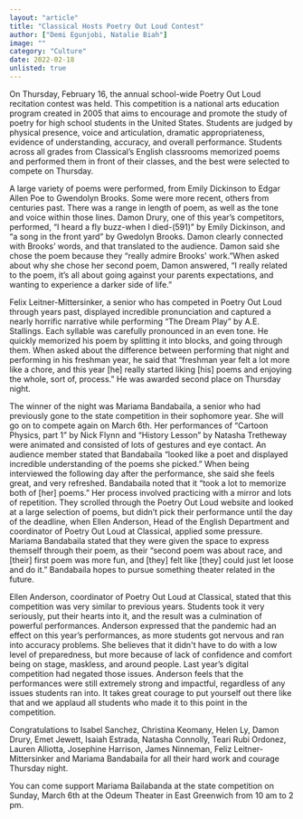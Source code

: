 ```yaml
---
layout: "article"
title: "Classical Hosts Poetry Out Loud Contest"
author: ["Demi Egunjobi, Natalie Biah"]
image: ""
category: "Culture"
date: 2022-02-18
unlisted: true
---
```


On Thursday, February 16, the annual school-wide Poetry Out Loud recitation contest was held. This competition is a national arts education program created in 2005 that aims to encourage and promote the study of poetry for high school students in the United States. Students are judged by physical presence, voice and articulation, dramatic appropriateness, evidence of understanding, accuracy, and overall performance. Students across all grades from Classical’s English classrooms memorized poems and performed them in front of their classes, and the best were selected to compete on Thursday.
 
A large variety of poems were performed, from Emily Dickinson to Edgar Allen Poe to Gwendolyn Brooks. Some were more recent, others from centuries past. There was a range in length of poem, as well as the tone and voice within those lines. Damon Drury, one of this year’s competitors, performed, “I heard a fly buzz-when I died-(591)” by Emily Dickinson, and “a song in the front yard” by Gwedolyn Brooks. Damon clearly connected with Brooks’ words, and that translated to the audience. Damon said she chose the poem because they “really admire Brooks' work.”When asked about why she chose her second poem, Damon answered, “I really related to the poem, it’s all about going against your parents expectations, and wanting to experience a darker side of life.”

Felix Leitner-Mittersinker, a senior who has competed in Poetry Out Loud through years past, displayed incredible pronunciation and captured a nearly horrific narrative while performing “The Dream Play” by A.E. Stallings. Each syllable was carefully pronounced in an even tone. He quickly memorized his poem by splitting it into blocks, and going through them. When asked about the difference between performing that night and performing in his freshman year, he said that “freshman year felt a lot more like a chore, and this year [he] really started liking [his] poems and enjoying the whole, sort of, process.” He was awarded second place on Thursday night.

The winner of the night was Mariama Bandabaila, a senior who had previously gone to the state competition in their sophomore year. She will go on to compete again on March 6th. Her performances of “Cartoon Physics, part 1” by Nick Flynn and “History Lesson” by Natasha Tretheway were animated and consisted of lots of gestures and eye contact. An audience member stated that Bandabaila “looked like a poet and displayed incredible understanding of the poems she picked.” When being interviewed the following day after the performance, she said she feels great, and very refreshed. Bandabaila noted that it “took a lot to memorize both of [her] poems.” Her process involved practicing with a mirror and lots of repetition. They scrolled through the Poetry Out Loud website and looked at a large selection of poems, but didn’t pick their performance until the day of the deadline, when Ellen Anderson, Head of the English Department and coordinator of Poetry Out Loud at Classical, applied some pressure. Mariama Bandabaila stated that they were given the space to express themself through their poem, as their “second poem was about race, and [their] first poem was more fun, and [they] felt like [they] could just let loose and do it.” Bandabaila hopes to pursue something theater related in the future.

Ellen Anderson, coordinator of Poetry Out Loud at Classical, stated that this competition was very similar to previous years. Students took it very seriously, put their hearts into it, and the result was a culmination of powerful performances. Anderson expressed that the pandemic had an effect on this year’s performances, as more students got nervous and ran into accuracy problems. She believes that it didn't have to do with a low level of preparedness, but more because of lack of confidence and comfort being on stage, maskless, and around people. Last year’s digital competition had negated those issues. Anderson feels that the performances were still extremely strong and impactful, regardless of any issues students ran into. It takes great courage to put yourself out there like that and we applaud all students who made it to this point in the competition.

Congratulations to Isabel Sanchez, Christina Keomany, Helen Ly, Damon Drury, Emet Jewett, Isaiah Estrada, Natasha Connolly, Teari Rubi Ordonez, Lauren Alliotta, Josephine Harrison, James Ninneman, Feliz Leitner-Mittersinker and Mariama Bandabaila for all their hard work and courage Thursday night.

You can come support Mariama Bailabanda at the state competition on Sunday, March 6th at the Odeum Theater in East Greenwich from 10 am to 2 pm.
